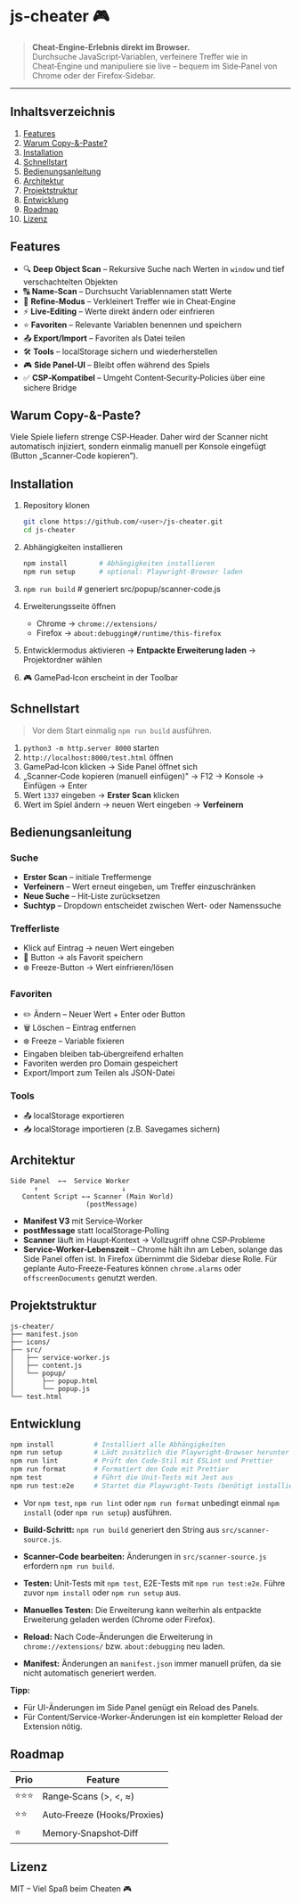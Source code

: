 # js‑cheater 🎮

> **Cheat‑Engine‑Erlebnis direkt im Browser.**  
> Durchsuche JavaScript‑Variablen, verfeinere Treffer wie in Cheat‑Engine und manipuliere sie live – bequem im Side‑Panel von Chrome oder der Firefox‑Sidebar.

---

## Inhaltsverzeichnis

1. [Features](#features)
2. [Warum Copy-&-Paste?](#warum-copy--paste)
3. [Installation](#installation)
4. [Schnellstart](#schnellstart)
5. [Bedienungsanleitung](#bedienungsanleitung)
6. [Architektur](#architektur)
7. [Projektstruktur](#projektstruktur)
8. [Entwicklung](#entwicklung)
9. [Roadmap](#roadmap)
10. [Lizenz](#lizenz)

## Features

- 🔍 **Deep Object Scan** – Rekursive Suche nach Werten in `window` und tief verschachtelten Objekten
- 🔠 **Name-Scan** – Durchsucht Variablennamen statt Werte
- 🔬 **Refine-Modus** – Verkleinert Treffer wie in Cheat‑Engine
- ⚡ **Live-Editing** – Werte direkt ändern oder einfrieren
- ⭐ **Favoriten** – Relevante Variablen benennen und speichern
- 📤 **Export/Import** – Favoriten als Datei teilen
- 🛠 **Tools** – localStorage sichern und wiederherstellen
- 🎮 **Side Panel‑UI** – Bleibt offen während des Spiels
- ✅ **CSP‑Kompatibel** – Umgeht Content‑Security‑Policies über eine sichere Bridge

## Warum Copy-&-Paste?

Viele Spiele liefern strenge CSP‑Header. Daher wird der Scanner nicht automatisch injiziert, sondern einmalig manuell per Konsole eingefügt (Button „Scanner‑Code kopieren”).

## Installation

1. Repository klonen

   ```bash
   git clone https://github.com/<user>/js-cheater.git
   cd js-cheater
   ```
2. Abhängigkeiten installieren

   ```bash
   npm install        # Abhängigkeiten installieren
   npm run setup      # optional: Playwright-Browser laden
   ```

3. `npm run build`   # generiert src/popup/scanner-code.js
4. Erweiterungsseite öffnen
   - Chrome → `chrome://extensions/`
   - Firefox → `about:debugging#/runtime/this-firefox`
5. Entwicklermodus aktivieren → **Entpackte Erweiterung laden** → Projektordner wählen
6. 🎮 GamePad‑Icon erscheint in der Toolbar

## Schnellstart

> Vor dem Start einmalig `npm run build` ausführen.

1. `python3 -m http.server 8000` starten
2. `http://localhost:8000/test.html` öffnen
3. GamePad‑Icon klicken → Side Panel öffnet sich
4. „Scanner‑Code kopieren (manuell einfügen)" → F12 → Konsole → Einfügen → Enter
5. Wert `1337` eingeben → **Erster Scan** klicken
6. Wert im Spiel ändern → neuen Wert eingeben → **Verfeinern**

## Bedienungsanleitung

### Suche

- **Erster Scan** – initiale Treffermenge
- **Verfeinern** – Wert erneut eingeben, um Treffer einzuschränken
- **Neue Suche** – Hit‑Liste zurücksetzen
- **Suchtyp** – Dropdown entscheidet zwischen Wert- oder Namenssuche

### Trefferliste

- Klick auf Eintrag → neuen Wert eingeben
- 💾 Button → als Favorit speichern
- ❄️ Freeze-Button → Wert einfrieren/lösen

### Favoriten

- ✏️ Ändern – Neuer Wert + Enter oder Button
- 🗑️ Löschen – Eintrag entfernen
- ❄️ Freeze – Variable fixieren
- Eingaben bleiben tab‑übergreifend erhalten
- Favoriten werden pro Domain gespeichert
- Export/Import zum Teilen als JSON-Datei

### Tools

- 📤 localStorage exportieren
- 📥 localStorage importieren (z.B. Savegames sichern)

## Architektur

```text
Side Panel  ←→  Service Worker
      ↑                     ↓
   Content Script ←→ Scanner (Main World)
                   (postMessage)
```

- **Manifest V3** mit Service‑Worker
- **postMessage** statt localStorage‑Polling
- **Scanner** läuft im Haupt‑Kontext → Vollzugriff ohne CSP‑Probleme
- **Service-Worker-Lebenszeit** – Chrome hält ihn am Leben, solange das Side Panel offen ist. In Firefox übernimmt die Sidebar diese Rolle. Für geplante Auto-Freeze-Features können `chrome.alarms` oder `offscreenDocuments` genutzt werden.

## Projektstruktur

```text
js-cheater/
├── manifest.json
├── icons/
├── src/
│   ├── service-worker.js
│   ├── content.js
│   └── popup/
│       ├── popup.html
│       └── popup.js
└── test.html
```

## Entwicklung

```bash
npm install          # Installiert alle Abhängigkeiten
npm run setup        # Lädt zusätzlich die Playwright-Browser herunter
npm run lint         # Prüft den Code-Stil mit ESLint und Prettier
npm run format       # Formatiert den Code mit Prettier
npm test             # Führt die Unit-Tests mit Jest aus
npm run test:e2e     # Startet die Playwright-Tests (benötigt installierte Browser)
```

- Vor `npm test`, `npm run lint` oder `npm run format` unbedingt einmal `npm install` (oder `npm run setup`) ausführen.

- **Build-Schritt:** `npm run build` generiert den String aus `src/scanner-source.js`.
- **Scanner-Code bearbeiten:** Änderungen in `src/scanner-source.js` erfordern `npm run build`.
- **Testen:** Unit-Tests mit `npm test`, E2E-Tests mit `npm run test:e2e`. Führe zuvor `npm install` oder `npm run setup` aus.
- **Manuelles Testen:** Die Erweiterung kann weiterhin als entpackte Erweiterung geladen werden (Chrome oder Firefox).
- **Reload:** Nach Code-Änderungen die Erweiterung in `chrome://extensions/` bzw. `about:debugging` neu laden.
- **Manifest:** Änderungen an `manifest.json` immer manuell prüfen, da sie nicht automatisch generiert werden.

**Tipp:**

- Für UI-Änderungen im Side Panel genügt ein Reload des Panels.
- Für Content/Service-Worker-Änderungen ist ein kompletter Reload der Extension nötig.

## Roadmap

| Prio   | Feature                     |
| ------ | --------------------------- |
| ⭐⭐⭐ | Range‑Scans (>, <, ≈)       |
| ⭐⭐   | Auto‑Freeze (Hooks/Proxies) |
| ⭐     | Memory‑Snapshot‑Diff        |

## Lizenz

MIT – Viel Spaß beim Cheaten 🎮
